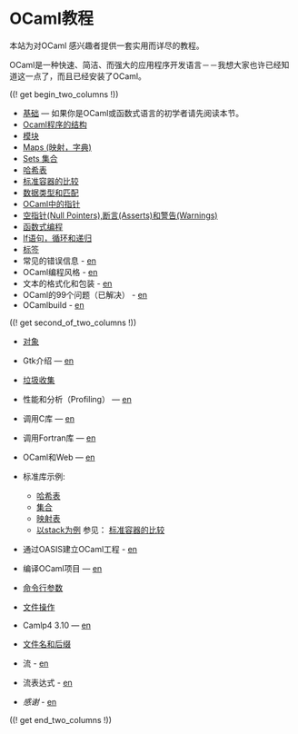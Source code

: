 <!-- ((! set title OCaml教程 !)) ((! set learn !)) -->
<!-- {{! input template/macros.mpp !}} -->

# OCaml教程

本站为对OCaml 感兴趣者提供一套实用而详尽的教程。

OCaml是一种快速、简洁、而强大的应用程序开发语言－－我想大家也许已经知道这一点了，而且已经安装了OCaml。

((! get begin_two_columns !))

* [基础](basics.zh.html) — 如果你是OCaml或函数式语言的初学者请先阅读本节。
* [Ocaml程序的结构](structure_of_ocaml_programs.zh.html)
* [模块](modules.zh.html)
* [Maps (映射，字典)](map.zh.html)
* [Sets 集合](set.zh.html)
* [哈希表](hashtbl.zh.html)
* [标准容器的比较](comparison_of_standard_containers.zh.html)
* [数据类型和匹配](data_types_and_matching.zh.html)
* [OCaml中的指针](pointers.zh.html)
* [空指针(Null Pointers),断言(Asserts)和警告(Warnings)](null_pointers_asserts_and_warnings.zh.html)
* [函数式编程](functional_programming.zh.html)
* [If语句，循环和递归](if_statements_loops_and_recursion.zh.html)
* [标签](labels.zh.html)
* 常见的错误信息 - [en](common_error_messages.html)
* OCaml编程风格 - [en](guidelines.html)
* 文本的格式化和包装 - [en](format.html)
* OCaml的99个问题（已解决） - [en](99problems.html)
* OCamlbuild - [en](ocamlbuild/)

((! get second_of_two_columns !))

* [对象](objects.zh.html)
* Gtk介绍 — [en](introduction_to_gtk.html)
* [垃圾收集](garbage_collection.zh.html)
* 性能和分析（Profiling） — [en](performance_and_profiling.html)
* 调用C库 — [en](calling_c_libraries.html)
* 调用Fortran库 — [en](calling_fortran_libraries.html)
* OCaml和Web — [en](ocaml_and_the_web.html)
* 标准库示例:
  - [哈希表](hashtbl.zh.html "Hashtbl")
  - [集合](set.zh.html "Set")
  - [映射表](map.zh.html "Map")
  - [以stack为例](stack.zh.html "Stack")
  参见： [标准容器的比较](comparison_of_standard_containers.zh.html)

* 通过OASIS建立OCaml工程 - [en](setting_up_with_oasis.html)
* 编译OCaml项目 — [en](compiling_ocaml_projects.html)
* [命令行参数](command-line_arguments.zh.html)
* [文件操作](file_manipulation.zh.html)
* Camlp4 3.10 — [en](camlp4_3.10/index.html)
* [文件名和后缀](filenames.zh.html)
* 流 - [en](streams.html)
* 流表达式 - [en](stream_expressions.html)
* _感谢_ - [en](../../contributors.html#Oldercontributorstothetutorials)

((! get end_two_columns !))
